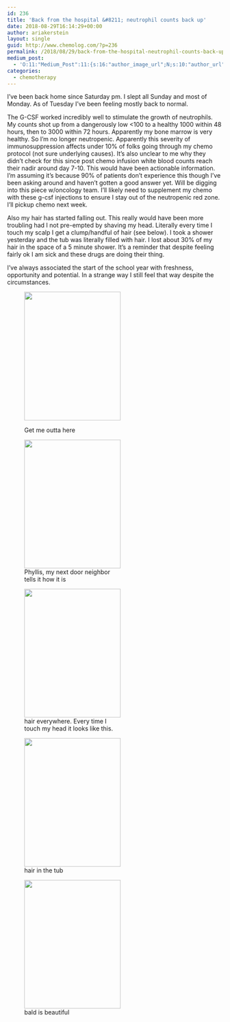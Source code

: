 ```yaml
---
id: 236
title: 'Back from the hospital &#8211; neutrophil counts back up'
date: 2018-08-29T16:14:29+00:00
author: ariakerstein
layout: single
guid: http://www.chemolog.com/?p=236
permalink: /2018/08/29/back-from-the-hospital-neutrophil-counts-back-up/
medium_post:
  - 'O:11:"Medium_Post":11:{s:16:"author_image_url";N;s:10:"author_url";N;s:11:"byline_name";N;s:12:"byline_email";N;s:10:"cross_link";N;s:2:"id";N;s:21:"follower_notification";N;s:7:"license";N;s:14:"publication_id";N;s:6:"status";N;s:3:"url";N;}'
categories:
  - chemotherapy
---
```

I&#8217;ve been back home since Saturday pm. I slept all Sunday and most of Monday. As of Tuesday I&#8217;ve been feeling mostly back to normal.<!--more-->

The G-CSF worked incredibly well to stimulate the growth of neutrophils. My counts shot up from a dangerously low <100 to a healthy 1000 within 48 hours, then to 3000 within 72 hours. Apparently my bone marrow is very healthy. So I&#8217;m no longer neutropenic. Apparently this severity of immunosuppression affects under 10% of folks going through my chemo protocol (not sure underlying causes). It&#8217;s also unclear to me why they didn&#8217;t check for this since post chemo infusion white blood counts reach their nadir around day 7-10. This would have been actionable information. I&#8217;m assuming it&#8217;s because 90% of patients don&#8217;t experience this though I&#8217;ve been asking around and haven&#8217;t gotten a good answer yet. Will be digging into this piece w/oncology team. I&#8217;ll likely need to supplement my chemo with these g-csf injections to ensure I stay out of the neutropenic red zone. I&#8217;ll pickup chemo next week.

Also my hair has started falling out. This really would have been more troubling had I not pre-empted by shaving my head. Literally every time I touch my scalp I get a clump/handful of hair (see below). I took a shower yesterday and the tub was literally filled with hair. I lost about 30% of my hair in the space of a 5 minute shower. It&#8217;s a reminder that despite feeling fairly ok I am sick and these drugs are doing their thing.

I&#8217;ve always associated the start of the school year with freshness, opportunity and potential. In a strange way I still feel that way despite the circumstances.<figure id="attachment_249" style="width: 225px" class="wp-caption alignnone">

<img class="size-medium wp-image-249" src="https://i0.wp.com/www.chemolog.com/wp-content/uploads/2018/08/IMG_7319.jpg?resize=225%2C300" alt="" width="225" height="300" srcset="https://i0.wp.com/www.chemolog.com/wp-content/uploads/2018/08/IMG_7319.jpg?resize=225%2C300 225w, https://i0.wp.com/www.chemolog.com/wp-content/uploads/2018/08/IMG_7319.jpg?w=480 480w" sizes="(max-width: 225px) 100vw, 225px" data-recalc-dims="1" /><figcaption class="wp-caption-text">Get me outta here</figcaption></figure> <figure id="attachment_240" style="width: 225px" class="wp-caption alignnone"><img class="size-medium wp-image-240" src="https://i2.wp.com/www.chemolog.com/wp-content/uploads/2018/08/IMG_7432.jpg?resize=225%2C300" alt="" width="225" height="300" srcset="https://i2.wp.com/www.chemolog.com/wp-content/uploads/2018/08/IMG_7432.jpg?resize=225%2C300 225w, https://i2.wp.com/www.chemolog.com/wp-content/uploads/2018/08/IMG_7432.jpg?resize=768%2C1024 768w, https://i2.wp.com/www.chemolog.com/wp-content/uploads/2018/08/IMG_7432.jpg?w=1478 1478w, https://i2.wp.com/www.chemolog.com/wp-content/uploads/2018/08/IMG_7432.jpg?w=2217 2217w" sizes="(max-width: 225px) 100vw, 225px" data-recalc-dims="1" /><figcaption class="wp-caption-text">Phyllis, my next door neighbor tells it how it is</figcaption></figure> <figure id="attachment_238" style="width: 225px" class="wp-caption alignnone"><img class="wp-image-238 size-medium" src="https://i0.wp.com/www.chemolog.com/wp-content/uploads/2018/08/IMG_0338-e1535557455235-225x300.jpg?resize=225%2C300" alt="" width="225" height="300" srcset="https://i2.wp.com/www.chemolog.com/wp-content/uploads/2018/08/IMG_0338-e1535557455235.jpg?resize=225%2C300 225w, https://i2.wp.com/www.chemolog.com/wp-content/uploads/2018/08/IMG_0338-e1535557455235.jpg?resize=768%2C1024 768w, https://i2.wp.com/www.chemolog.com/wp-content/uploads/2018/08/IMG_0338-e1535557455235.jpg?w=1478 1478w, https://i2.wp.com/www.chemolog.com/wp-content/uploads/2018/08/IMG_0338-e1535557455235.jpg?w=2217 2217w" sizes="(max-width: 225px) 100vw, 225px" data-recalc-dims="1" /><figcaption class="wp-caption-text">hair everywhere. Every time I touch my head it looks like this.</figcaption></figure> <figure id="attachment_239" style="width: 225px" class="wp-caption alignnone"><img class="size-medium wp-image-239" src="https://i0.wp.com/www.chemolog.com/wp-content/uploads/2018/08/IMG_7534.jpg?resize=225%2C300" alt="" width="225" height="300" srcset="https://i0.wp.com/www.chemolog.com/wp-content/uploads/2018/08/IMG_7534.jpg?resize=225%2C300 225w, https://i0.wp.com/www.chemolog.com/wp-content/uploads/2018/08/IMG_7534.jpg?resize=768%2C1024 768w, https://i0.wp.com/www.chemolog.com/wp-content/uploads/2018/08/IMG_7534.jpg?w=1478 1478w, https://i0.wp.com/www.chemolog.com/wp-content/uploads/2018/08/IMG_7534.jpg?w=2217 2217w" sizes="(max-width: 225px) 100vw, 225px" data-recalc-dims="1" /><figcaption class="wp-caption-text">hair in the tub</figcaption></figure> <figure id="attachment_237" style="width: 225px" class="wp-caption alignnone"><img class="wp-image-237 size-medium" src="https://i2.wp.com/www.chemolog.com/wp-content/uploads/2018/08/IMG_0342-e1535556792394-225x300.jpg?resize=225%2C300" alt="" width="225" height="300" srcset="https://i0.wp.com/www.chemolog.com/wp-content/uploads/2018/08/IMG_0342-e1535556792394.jpg?resize=225%2C300 225w, https://i0.wp.com/www.chemolog.com/wp-content/uploads/2018/08/IMG_0342-e1535556792394.jpg?resize=768%2C1024 768w, https://i0.wp.com/www.chemolog.com/wp-content/uploads/2018/08/IMG_0342-e1535556792394.jpg?w=960 960w" sizes="(max-width: 225px) 100vw, 225px" data-recalc-dims="1" /><figcaption class="wp-caption-text">bald is beautiful</figcaption></figure>